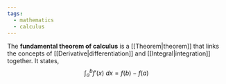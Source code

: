 ```yaml
---
tags:
  - mathematics
  - calculus
---
```

The **fundamental theorem of calculus** is a [[Theorem|theorem]] that links the concepts of [[Derivative|differentiation]] and [[Integral|integration]] together. It states,
$$
\int_{a}^b f'(x)\ dx=f(b)-f(a)
$$
